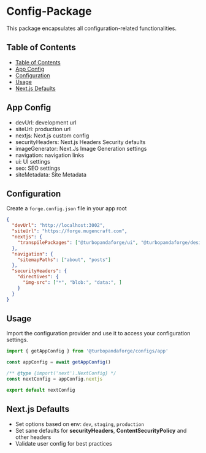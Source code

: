 # Config-Package

This package encapsulates all configuration-related functionalities.

## Table of Contents

- [Table of Contents](#table-of-contents)
- [App Config](#app-config)
- [Configuration](#configuration)
- [Usage](#usage)
- [Next.js Defaults](#nextjs-defaults)

## App Config

- devUrl: development url
- siteUrl: production url
- nextjs: Next.js custom config
- securityHeaders: Next.js Headers Security defaults
- imageGenerator: Next.Js Image Generation settings
- navigation: navigation links
- ui: UI settings
- seo: SEO settings
- siteMetadata: Site Metadata

## Configuration

Create a `forge.config.json` file in your app root

```json
{
  "devUrl": "http://localhost:3002",
  "siteUrl": "https://forge.mugencraft.com",
  "nextjs": {
    "transpilePackages": ["@turbopandaforge/ui", "@turbopandaforge/design-system"]
  },
  "navigation": {
    "sitemapPaths": ["about", "posts"]
  },
  "securityHeaders": {
    "directives": {
      "img-src": ["*", "blob:", "data:", ]
    }
  }
}
```

## Usage

Import the configuration provider and use it to access your configuration settings.

```javascript
import { getAppConfig } from '@turbopandaforge/configs/app'

const appConfig = await getAppConfig()

/** @type {import('next').NextConfig} */
const nextConfig = appConfig.nextjs

export default nextConfig
```

## Next.js Defaults

- Set options based on env: `dev`, `staging`, `production`
- Set sane defaults for **securityHeaders**, **ContentSecurityPolicy** and other headers
- Validate user config for best practices
